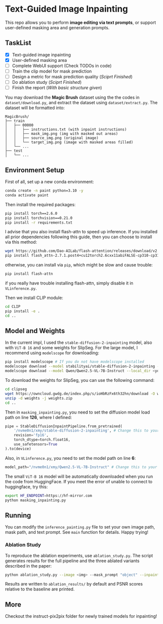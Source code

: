 # Text-Guided Image Inpainting

This repo allows you to perform **image editing via text prompts**, or support user-defined masking area and generation prompts.

## TaskList

- [x] Text-guided image inpainting
- [x] User-defined masking area
- [ ] Complete WebUI support (Check TODOs in code)
- [ ] Train the clip model for mask prediction
- [ ] Design a metric for mask prediction quality (*Sciprt Finished*)
- [ ] Do ablation study (*Sciprt Finished*)
- [ ] Finish the report (*With basic structure given*)

You may download the **Magic Brush** dataset using the the codes in `dataset/download.py`, and extract the dataset using `dataset/extract.py`. The dataset will be formatted into:


```
MagicBrush/
├── train
│   ├── 00000
│   │   ├── instructions.txt (with inpaint instructions)
│   │   ├── mask_img.png (img with masked out areas)
│   │   ├── source_img.png (original image)
│   │   └── target_img.png (image with masked areas filled)
│   └── ...
├── test
│   └── ...
```


## Environment Setup
First of all, set up a new conda environment:
```bash
conda create -n paint python=3.10 -y
conda activate paint
```

Then install the required packages:
```bash
pip install torch==2.6.0
pip install torchvision==0.21.0
pip install -r requirements.txt
```

I advise that you also install flash-attn to speed up inference. If you installed all prior dependencies following this guide, then you can choose to install via this method:
```bash
wget https://github.com/Dao-AILab/flash-attention/releases/download/v2.7.1.post4/flash_attn-2.7.1.post4+cu12torch2.6cxx11abiFALSE-cp310-cp310-linux_x86_64.whl
pip install flash_attn-2.7.1.post4+cu12torch2.6cxx11abiFALSE-cp310-cp310-linux_x86_64.whl
```
otherwise, you can install via `pip`, which might be slow and cause trouble:
```bash
pip install flash-attn
```
if you really have trouble installing flash-attn, simply disable it in `VLinference.py`.


Then we install CLIP module:
```bash
cd CLIP
pip install -e .
cd ..
```

## Model and Weights
In the current impl, I used the `stable-diffusion-2-inpainting` model, also with `ViT-B 16` and some weights for SlipSeg. For the large model, I recommend using `modelscope` for downloading:

```bash
pip install modelscope # If you do not have modelscope installed
modelscope download --model stabilityai/stable-diffusion-2-inpainting --local_dir <your local dir>
modelscope download --model Qwen/Qwen2.5-VL-7B-Instruct --local_dir <your local dir>
```

To download the weights for SlipSeg, you can use the following command:

```bash
cd clipseg
wget https://owncloud.gwdg.de/index.php/s/ioHbRzFx6th32hn/download -O weights.zip
unzip -d weights -j weights.zip
cd ..
```

Then in `masking_inpainting.py`, you need to set the diffusion model load path on line **126**, where I defined:
```python
pipe = StableDiffusionInpaintPipeline.from_pretrained(
    '/nvme0n1/xmy/stable-diffusion-2-inpainting', # Change this to your own local dir
    revision='fp16', 
    torch_dtype=torch.float16,
    use_safetensors=True
).to(device)
```

Also, in `VLinference.py`, you need to set the model path on line **6**:
```python
model_path="/nvme0n1/xmy/Qwen2.5-VL-7B-Instruct" # Change this to your own local dir
```

The small `ViT-B 16` model will be automatically downloaded when you run the code from HuggingFace. If you meet the error of unable to connect to huggingface, try this:
```bash
export HF_ENDPOINT=https://hf-mirror.com
python masking_inpainting.py
```

## Running
You can modify the `inference_painting.py` file to set your own image path, mask path, and text prompt. See `main` function for details. Happy trying!

### Ablation Study
To reproduce the ablation experiments, use `ablation_study.py`. The script
generates results for the full pipeline and the three ablated variants
described in the paper:

```bash
python ablation_study.py --image <img> --mask_prompt "object" --inpaint_prompt "replacement"
```
Results are written to `ablation_results/` by default and PSNR scores relative
to the baseline are printed.

## More
Checkout the instruct-pix2pix folder for newly trained models for inpainting!
